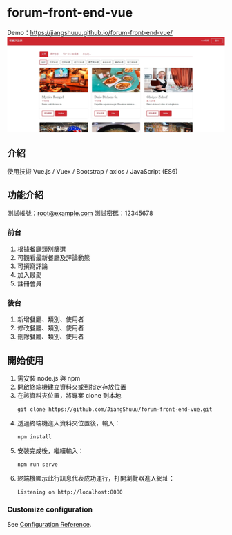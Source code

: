 # forum-front-end-vue
Demo：https://jiangshuuu.github.io/forum-front-end-vue/
![alt text](https://github.com/JiangShuuu/restaurant-vue/blob/main/public/Demo01.jpg)

## 介紹
使用技術 Vue.js / Vuex / Bootstrap / axios / JavaScript (ES6)

## 功能介紹
測試帳號：root@example.com
測試密碼：12345678

### 前台
1. 根據餐廳類別篩選
2. 可觀看最新餐廳及評論動態
3. 可撰寫評論
4. 加入最愛
5. 註冊會員
### 後台
1. 新增餐廳、類別、使用者
2. 修改餐廳、類別、使用者
3. 刪除餐廳、類別、使用者

## 開始使用
1. 需安裝 node.js 與 npm
2. 開啟終端機建立資料夾或到指定存放位置
3. 在該資料夾位置，將專案 clone 到本地
    ```
    git clone https://github.com/JiangShuuu/forum-front-end-vue.git
    ```
4. 透過終端機進入資料夾位置後，輸入：
    ```
    npm install
    ```
5. 安裝完成後，繼續輸入：
    ```
    npm run serve
    ```
6. 終端機顯示此行訊息代表成功運行，打開瀏覽器進入網址：
    ```
    Listening on http://localhost:8080
    ```

### Customize configuration
See [Configuration Reference](https://cli.vuejs.org/config/).
